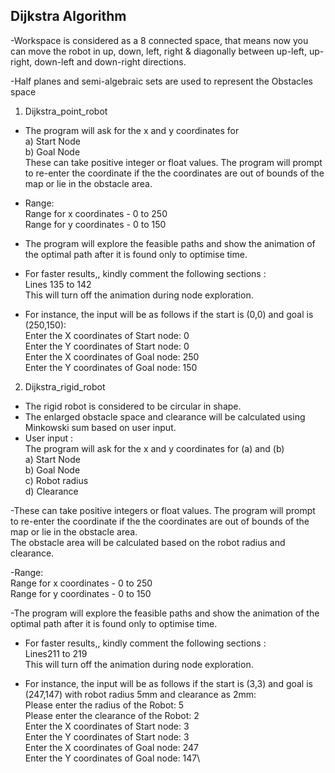 ## Dijkstra Algorithm

-Workspace is considered as a 8 connected space, that means now you can move the robot in up, down, left, right & diagonally between up-left, up-right, down-left and down-right directions.

-Half planes and semi-algebraic sets are used to represent the Obstacles space

1. Dijkstra_point_robot
  - The program will ask for the x and y coordinates for \
   a) Start Node\
   b) Goal Node\
   These can take positive integer or float values. The program will prompt to re-enter the coordinate if the the coordinates are out of   bounds of the map or lie in the obstacle area.

  - Range:\
  Range for x coordinates - 0 to 250\
  Range for y coordinates - 0 to 150

 - The program will explore the feasible paths and show the animation of the optimal path after it is found only to optimise time.

 - For faster results,, kindly comment the following sections :\
  Lines 135 to 142\
  This will turn off the animation during node exploration.

 - For instance, the input will be as follows if the start is (0,0) and goal is (250,150):\
  Enter the X coordinates of Start node: 0\
  Enter the Y coordinates of Start node: 0\
  Enter the X coordinates of Goal node: 250\
  Enter the Y coordinates of Goal node: 150
  
  2. Dijkstra_rigid_robot
  - The rigid robot is considered to be circular in shape.
  - The enlarged obstacle space and clearance will be calculated using Minkowski sum based on user input.
  - User input :\
  The program will ask for the x and y coordinates for (a) and (b) \
  a) Start Node\
  b) Goal Node\
  c) Robot radius\
  d) Clearance

  -These can take positive integers or float values. The program will prompt to re-enter the coordinate if the the coordinates are out of bounds of the map or lie in the obstacle area.\
The obstacle area will be calculated based on the robot radius and clearance.

  -Range:\
Range for x coordinates - 0 to 250\
Range for y coordinates - 0 to 150

  -The program will explore the feasible paths and show the animation of the optimal path after it is found only to optimise time.

  - For faster results,, kindly comment the following sections :\
  Lines211 to 219\
  This will turn off the animation during node exploration.


  - For instance, the input will be as follows if the start is (3,3) and goal is (247,147) with robot radius 5mm and clearance as 2mm:\
	Please enter the radius of the Robot: 5\
	Please enter the clearance of the Robot: 2\
	Enter the X coordinates of Start node: 3\
	Enter the Y coordinates of Start node: 3\
	Enter the X coordinates of Goal node: 247\
	Enter the Y coordinates of Goal node: 147\
